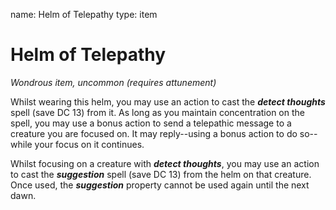 name: Helm of Telepathy
type: item

# Helm of Telepathy 
_Wondrous item, uncommon (requires attunement)_ 

Whilst wearing this helm, you may use an action to cast the **_detect thoughts_** spell (save DC 13) from it. As long as you maintain concentration on the spell, you may use a bonus action to send a telepathic message to a creature you are focused on. It may reply--using a bonus action to do so--while your focus on it continues.

Whilst focusing on a creature with **_detect thoughts_**, you may use an action to cast the **_suggestion_** spell (save DC 13) from the helm on that creature. Once used, the **_suggestion_** property cannot be used again until the next dawn. 
